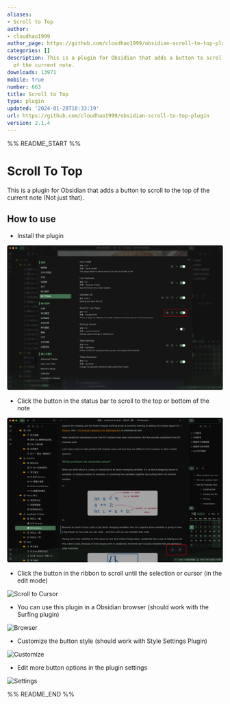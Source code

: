 ```yaml
---
aliases:
- Scroll to Top
author:
- cloudhao1999
author_page: https://github.com/cloudhao1999/obsidian-scroll-to-top-plugin
categories: []
description: This is a plugin for Obsidian that adds a button to scroll to the top
  of the current note.
downloads: 13971
mobile: true
number: 663
title: Scroll to Top
type: plugin
updated: '2024-01-28T18:33:19'
url: https://github.com/cloudhao1999/obsidian-scroll-to-top-plugin
version: 2.1.4
---
```


%% README_START %%

# Scroll To Top

This is a plugin for Obsidian that adds a button to scroll to the top of the current note (Not just that).

## How to use

-  Install the plugin

![Install](https://raw.githubusercontent.com/cloudhao1999/obsidian-scroll-to-top-plugin/HEAD/assets/image.rbytrvrif9c.png)

- Click the button in the status bar to scroll to the top or bottom of the note

![Scroll to top](https://raw.githubusercontent.com/cloudhao1999/obsidian-scroll-to-top-plugin/HEAD/assets/image.52t5j8rrigg0.png)

- Click the button in the ribbon to scroll until the selection or cursor (in the edit mode)

![Scroll to Cursor](./assets/image.ku7p6hzfg1c.webp)

- You can use this plugin in a Obsidian browser (should work with the Surfing plugin)

![Browser](./assets/image.768ldvty9lw0.webp)

- Customize the button style (should work with Style Settings Plugin)

![Customize](./assets/image.1shejki8q4rk.webp)

- Edit more button options in the plugin settings

![Settings](./assets/image.16rzrrt2tl5s.webp)


%% README_END %%